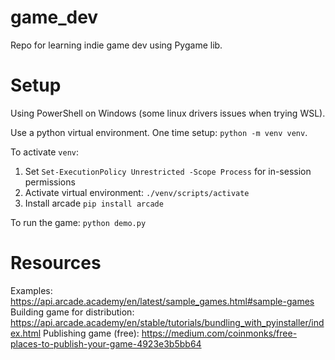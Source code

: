 # game_dev
Repo for learning indie game dev using Pygame lib. 

# Setup
Using PowerShell on Windows (some linux drivers issues when trying WSL).

Use a python virtual environment. One time setup: `python -m venv venv`.

To activate `venv`:
1. Set `Set-ExecutionPolicy Unrestricted -Scope Process` for in-session permissions
2. Activate virtual environment: `./venv/scripts/activate`
3. Install arcade `pip install arcade`

To run the game: `python demo.py`

# Resources
Examples: https://api.arcade.academy/en/latest/sample_games.html#sample-games
Building game for distribution: https://api.arcade.academy/en/stable/tutorials/bundling_with_pyinstaller/index.html
Publishing game (free): https://medium.com/coinmonks/free-places-to-publish-your-game-4923e3b5bb64




